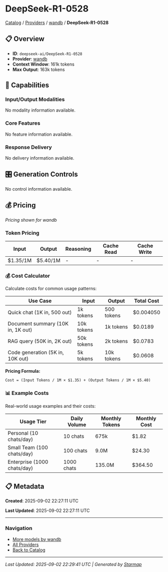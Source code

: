 # DeepSeek-R1-0528
  
[Catalog](../../../../..) / [Providers](../../../..) / [wandb](../../..) / **DeepSeek-R1-0528**


## 📋 Overview
  
- **ID**: `deepseek-ai/DeepSeek-R1-0528`
- **Provider**: [wandb](../)
- **Context Window**: 161k tokens
- **Max Output**: 163k tokens
  
## 🎯 Capabilities
  
### Input/Output Modalities
  
No modality information available.
  
### Core Features
  
No feature information available.
  
### Response Delivery
  
No delivery information available.
  
## 🎛️ Generation Controls
  
No control information available.
  
## 💰 Pricing
  
*Pricing shown for wandb*
  
  
### Token Pricing
  
| Input | Output | Reasoning | Cache Read | Cache Write |
|---------|---------|---------|---------|---------|
| $1.35/1M | $5.40/1M | - | - | - |

  
### 💰 Cost Calculator
  
Calculate costs for common usage patterns:
  
  
| Use Case | Input | Output | Total Cost |
|---------|---------|---------|---------|
| Quick chat (1K in, 500 out) | 1k tokens | 500 tokens | $0.004050 |
| Document summary (10K in, 1K out) | 10k tokens | 1k tokens | $0.0189 |
| RAG query (50K in, 2K out) | 50k tokens | 2k tokens | $0.0783 |
| Code generation (5K in, 10K out) | 5k tokens | 10k tokens | $0.0608 |

  
**Pricing Formula:**
  
```
Cost = (Input Tokens / 1M × $1.35) + (Output Tokens / 1M × $5.40)
```
  
### 📊 Example Costs
  
Real-world usage examples and their costs:
  
  
| Usage Tier | Daily Volume | Monthly Tokens | Monthly Cost |
|---------|---------|---------|---------|
| Personal (10 chats/day) | 10 chats | 675k | $1.82 |
| Small Team (100 chats/day) | 100 chats | 9.0M | $24.30 |
| Enterprise (1000 chats/day) | 1000 chats | 135.0M | $364.50 |

  
## 📋 Metadata
  
**Created**: 2025-09-02 22:27:11 UTC
  
**Last Updated**: 2025-09-02 22:27:11 UTC
  
  
---
  
  
### Navigation

- [More models by wandb](../)
- [All Providers](../../../../../providers)
- [Back to Catalog](../../../../..)


---
_Last Updated: 2025-09-02 22:29:41 UTC | Generated by [Starmap](https://github.com/agentstation/starmap)_
